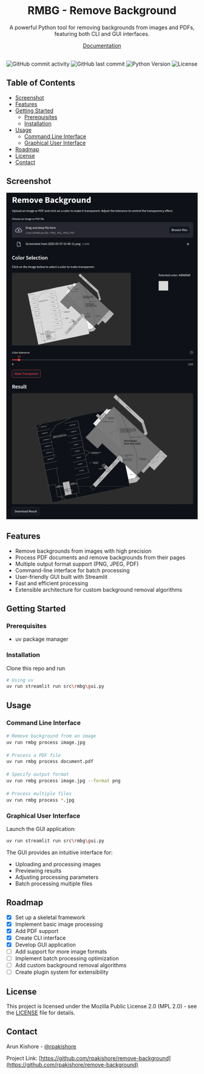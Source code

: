 <!--- Heading --->
<div align="center">
  <h1>RMBG - Remove Background</h1>
  <p>
    A powerful Python tool for removing backgrounds from images and PDFs, featuring both CLI and GUI interfaces.
  </p>
  <a href="https://rpakishore.github.io/remove-background">Documentation</a>
</div>
<br />

![GitHub commit activity](https://img.shields.io/github/commit-activity/m/rpakishore/remove-background)
![GitHub last commit](https://img.shields.io/github/last-commit/rpakishore/remove-background)
![Python Version](https://img.shields.io/badge/python-3.12%2B-blue)
![License](https://img.shields.io/badge/license-MPL%202.0-green)

<!-- Table of Contents -->
<h2>Table of Contents</h2>

- [Screenshot](#screenshot)
- [Features](#features)
- [Getting Started](#getting-started)
  - [Prerequisites](#prerequisites)
  - [Installation](#installation)
- [Usage](#usage)
  - [Command Line Interface](#command-line-interface)
  - [Graphical User Interface](#graphical-user-interface)
- [Roadmap](#roadmap)
- [License](#license)
- [Contact](#contact)


## Screenshot
![Screengrab.png](./documents/Screengrab.png)

<!-- Features -->
## Features

- Remove backgrounds from images with high precision
- Process PDF documents and remove backgrounds from their pages
- Multiple output format support (PNG, JPEG, PDF)
- Command-line interface for batch processing
- User-friendly GUI built with Streamlit
- Fast and efficient processing
- Extensible architecture for custom background removal algorithms

<!-- Getting Started -->
## Getting Started

### Prerequisites

- uv package manager

### Installation

Clone this repo and run

```bash
# Using uv
uv run streamlit run src\rmbg\gui.py
```

<!-- Usage -->
## Usage

### Command Line Interface

```bash
# Remove background from an image
uv run rmbg process image.jpg

# Process a PDF file
uv run rmbg process document.pdf

# Specify output format
uv run rmbg process image.jpg --format png

# Process multiple files
uv run rmbg process *.jpg
```

### Graphical User Interface

Launch the GUI application:

```bash
uv run streamlit run src\rmbg\gui.py
```

The GUI provides an intuitive interface for:
- Uploading and processing images
- Previewing results
- Adjusting processing parameters
- Batch processing multiple files

<!-- Roadmap -->
## Roadmap

- [x] Set up a skeletal framework
- [x] Implement basic image processing
- [x] Add PDF support
- [x] Create CLI interface
- [x] Develop GUI application
- [ ] Add support for more image formats
- [ ] Implement batch processing optimization
- [ ] Add custom background removal algorithms
- [ ] Create plugin system for extensibility

<!-- License -->
## License

This project is licensed under the Mozilla Public License 2.0 (MPL 2.0) - see the [LICENSE](/LICENSE) file for details.

<!-- Contact -->
## Contact

Arun Kishore - [@rpakishore](mailto:pypi@rpakishore.co.in)

Project Link: [https://github.com/rpakishore/remove-background](https://github.com/rpakishore/remove-background)

